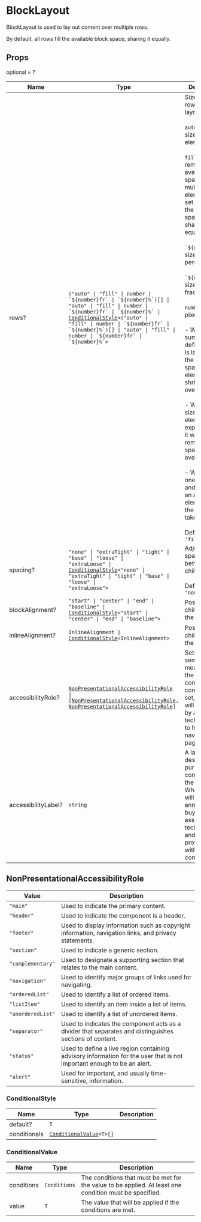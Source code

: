 # BlockLayout

BlockLayout is used to lay out content over multiple rows.

By default, all rows fill the available block space, sharing it equally.

## Props
optional = ?

| Name | Type | Description |
| --- | --- | --- |
| rows? | <code>("auto" &#124; "fill" &#124; number &#124; &#96;&dollar;{number}fr&#96; &#124; &#96;&dollar;{number}%&#96;)[] &#124; "auto" &#124; "fill" &#124; number &#124; &#96;&dollar;{number}fr&#96; &#124; &#96;&dollar;{number}%&#96; &#124; <a href="#conditionalstyle">ConditionalStyle</a><<wbr>("auto" &#124; "fill" &#124; number &#124; &#96;&dollar;{number}fr&#96; &#124; &#96;&dollar;{number}%&#96;)[] &#124; "auto" &#124; "fill" &#124; number &#124; &#96;&dollar;{number}fr&#96; &#124; &#96;&dollar;{number}%&#96;<wbr>></code> | Sizes for each row of the layout.<br /><br /> `auto`: intrinsic size of the element.<br /><br />`fill`: fills the remaining available space. When multiple elements are set to `fill`, the remaining space is shared equally.<br /><br />`` `${number}%` ``: size in percentages.<br /><br />`` `${number}fr` ``: size in fractions.<br /><br />`number`: size in pixels.<br /><br /> - When the sum of the defined sizes is larger than the available space, elements will shrink to avoid overflow.<br /><br />- When the size of an element is not explicitly set, it will fill the remaining space available.<br /><br />- When only one size is set and outside of an array, all elements of the layout will take that size.<br /><br /> Default value: <code>'fill'</code> |
| spacing? | <code>"none" &#124; "extraTight" &#124; "tight" &#124; "base" &#124; "loose" &#124; "extraLoose" &#124; <a href="#conditionalstyle">ConditionalStyle</a><<wbr>"none" &#124; "extraTight" &#124; "tight" &#124; "base" &#124; "loose" &#124; "extraLoose"<wbr>></code> | Adjust spacing between children<br /><br />Default value: <code>'none'</code> |
| blockAlignment? | <code>"start" &#124; "center" &#124; "end" &#124; "baseline" &#124; <a href="#conditionalstyle">ConditionalStyle</a><<wbr>"start" &#124; "center" &#124; "end" &#124; "baseline"<wbr>></code> | Position children along the cross axis  |
| inlineAlignment? | <code>InlineAlignment &#124; <a href="#conditionalstyle">ConditionalStyle</a><<wbr>InlineAlignment<wbr>></code> | Position children along the main axis  |
| accessibilityRole? | <code><a href="#nonpresentationalaccessibilityrole">NonPresentationalAccessibilityRole</a> &#124; [<a href="#nonpresentationalaccessibilityrole">NonPresentationalAccessibilityRole</a>, <a href="#nonpresentationalaccessibilityrole">NonPresentationalAccessibilityRole</a>]</code> | Sets the semantic meaning of the component’s content. When set, the role will be used by assistive technologies to help buyers navigate the page.  |
| accessibilityLabel? | <code>string</code> | A label that describes the purpose or contents of the element. When set, it will be announced to buyers using assistive technologies and will provide them with more context.  |
<a name="NonPresentationalAccessibilityRole"></a>

## NonPresentationalAccessibilityRole

| Value | Description |
| --- | --- |
| <code>"main"</code> | Used to indicate the primary content. |
| <code>"header"</code> | Used to indicate the component is a header. |
| <code>"footer"</code> | Used to display information such as copyright information, navigation links, and privacy statements. |
| <code>"section"</code> | Used to indicate a generic section. |
| <code>"complementary"</code> | Used to designate a supporting section that relates to the main content. |
| <code>"navigation"</code> | Used to identify major groups of links used for navigating. |
| <code>"orderedList"</code> | Used to identify a list of ordered items. |
| <code>"listItem"</code> | Used to identify an item inside a list of items. |
| <code>"unorderedList"</code> | Used to identify a list of unordered items. |
| <code>"separator"</code> | Used to indicates the component acts as a divider that separates and distinguishes sections of content. |
| <code>"status"</code> | Used to define a live region containing advisory information for the user that is not important enough to be an alert. |
| <code>"alert"</code> | Used for important, and usually time-sensitive, information. |<a name="ConditionalStyle"></a>

### ConditionalStyle

| Name | Type | Description |
| --- | --- | --- |
| default? | <code>T</code> |  |
| conditionals | <code><a href="#conditionalvalue">ConditionalValue</a><<wbr>T<wbr>>[]</code> |  |<a name="ConditionalValue"></a>

### ConditionalValue

| Name | Type | Description |
| --- | --- | --- |
| conditions | <code>Conditions</code> | The conditions that must be met for the value to be applied. At least one condition must be specified.  |
| value | <code>T</code> | The value that will be applied if the conditions are met.  |